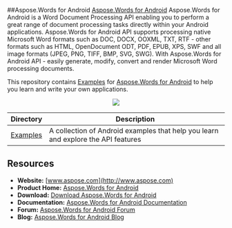 ##Aspose.Words for Android
[Aspose.Words for Android](http://www.aspose.com/products/words/android) Aspose.Words for Android is a Word Document Processing API enabling you to perform a great range of document processing tasks directly within your Android applications. Aspose.Words for Android API supports processing native Microsoft Word formats such as DOC, DOCX, OOXML, TXT, RTF - other formats such as HTML, OpenDocument ODT, PDF, EPUB, XPS, SWF and all image formats (JPEG, PNG, TIFF, BMP, SVG, SWG). With Aspose.Words for Android API - easily generate, modify, convert and render Microsoft Word processing documents.

This repository contains [Examples](Examples) for [Aspose.Words for Android](http://www.aspose.com/products/words/android) to help you learn and write your own applications.

<p align="center">

  <a title="Download complete Aspose.Words for Android source code" href="https://github.com/aspose-words/Aspose.Words-for-Android/archive/master.zip">
	<img src="http://i.imgur.com/hwNhrGZ.png" />
  </a>
</p>

Directory | Description
--------- | -----------
[Examples](Examples)  | A collection of Android examples that help you learn and explore the API features

## Resources
+ **Website:** [www.aspose.com](http://www.aspose.com)
+ **Product Home:** [Aspose.Words for Android](http://www.aspose.com/products/words/android)
+ **Download:** [Download Aspose.Words for Android](http://www.aspose.com/downloads/words/android)
+ **Documentation:** [Aspose.Words for Android Documentation](http://www.aspose.com/docs/display/wordsandroid/Home)
+ **Forum:** [Aspose.Words for Android Forum](http://www.aspose.com/community/forums/aspose.words-product-family/75/showforum.aspx)
+ **Blog:** [Aspose.Words for Android Blog](http://www.aspose.com/blogs/aspose-products/aspose-words-product-family.html)

